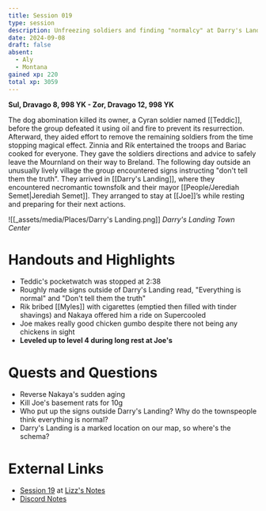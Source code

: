 ```yaml
---
title: Session 019
type: session
description: Unfreezing soldiers and finding "normalcy" at Darry's Landing.
date: 2024-09-08
draft: false
absent:
  - Aly
  - Montana
gained xp: 220
total xp: 3059
---
```

**Sul, Dravago 8, 998 YK - Zor, Dravago 12, 998 YK**

The dog abomination killed its owner, a Cyran soldier named [[Teddic]], before the group defeated it using oil and fire to prevent its resurrection. Afterward, they aided effort to remove the remaining soldiers from the time stopping magical effect. Zinnia and Rik entertained the troops and Bariac cooked for everyone. They gave the soldiers directions and advice to safely leave the Mournland on their way to Breland. The following day outside an unusually lively village the group encountered signs instructing "don't tell them the truth". They arrived in [[Darry's Landing]], where they encountered necromantic townsfolk and their mayor [[People/Jerediah Semet|Jerediah Semet]]. They arranged to stay at [[Joe]]’s while resting and preparing for their next actions. 

![[_assets/media/Places/Darry's Landing.png]]
*Darry's Landing Town Center*
# Handouts and Highlights
- Teddic's pocketwatch was stopped at 2:38
- Roughly made signs outside of Darry's Landing read, "Everything is normal" and "Don't tell them the truth"
- Rik bribed [[Myles]] with cigarettes (emptied then filled with tinder shavings) and Nakaya offered him a ride on Supercooled
- Joe makes really good chicken gumbo despite there not being any chickens in sight
- **Leveled up to level 4 during long rest at Joe's**
# Quests and Questions
- Reverse Nakaya's sudden aging
- Kill Joe's basement rats for 10g
- Who put up the signs outside Darry's Landing? Why do the townspeople think everything is normal?
- Darry's Landing is a marked location on our map, so where's the schema?
# External Links
- [Session 19](https://docs.google.com/document/d/1J33aBWlHE9Q3B2MMNnUZiaMUoW-X7qpKUtETTQmvalc/edit#heading=h.wqgqk8ldqzjv) at [Lizz's Notes](https://docs.google.com/document/d/1J33aBWlHE9Q3B2MMNnUZiaMUoW-X7qpKUtETTQmvalc/edit)
- [Discord Notes](https://discord.com/channels/283480767844057088/1208993465531105380/1282450589510275196)